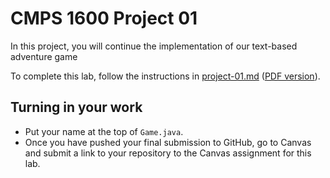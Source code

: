 # CMPS 1600  Project 01

In this project, you will continue the implementation of our text-based adventure game

To complete this lab, follow the instructions in [project-01.md](project-01.md) ([PDF version](project-01.pdf)). 

## Turning in your work
- Put your name at the top of `Game.java`.
- Once you have pushed your final submission to GitHub, go to Canvas and submit a link to your repository to the Canvas assignment for this lab. 